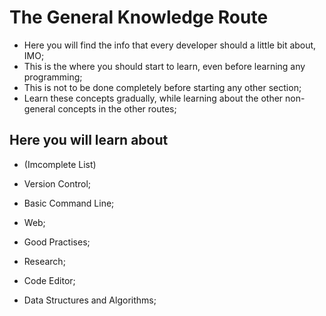 # The General Knowledge Route

- Here you will find the info that every developer should a little bit about, IMO;
- This is the where you should start to learn, even before learning any programming;
- This is not to be done completely before starting any other section;
- Learn these concepts gradually, while learning about the other non-general concepts in the other routes;

## Here you will learn about

- (Imcomplete List)

- Version Control;
- Basic Command Line;
- Web;
- Good Practises;
- Research;
- Code Editor;
- Data Structures and Algorithms;
